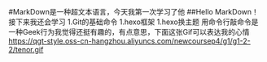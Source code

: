 #MarkDown是一种超文本语言，今天我第一次学习了他
##Hello MarkDown！
接下来我还会学习
1.Git的基础命令
1.hexo框架
1.hexo换主题
用命令行敲命令是一种Geek行为我觉得还挺有趣的，有点意思，下面这张Gif可以表达我的心情
https://qgt-style.oss-cn-hangzhou.aliyuncs.com/newcoursep4/g1/g1-2-2/tenor.gif
